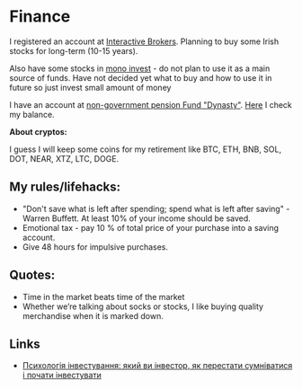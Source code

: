 # Finance

I registered an account at [Interactive Brokers](https://ibkr.com/referral/dmytro991). 
Planning to buy some Irish stocks for long-term (10-15 years). 

Also have some stocks in [mono invest](https://www.monobank.ua/invest) - do not plan to use it as a main source of funds. 
Have not decided yet what to buy and how to use it in future so just invest small amount of money

I have an account at [non-government pension Fund "Dynasty"](https://dynasty.icu/). [Here](https://portal.acpo.com.ua/) I check my balance.

**About cryptos:**

I guess I will keep some coins for my retirement like BTC, ETH, BNB, SOL, DOT, NEAR, XTZ, LTC, DOGE.

## My rules/lifehacks:
* "Don't save what is left after spending; spend what is left after saving" - Warren Buffett.
  At least 10% of your income should be saved.
* Emotional tax - pay 10 % of total price of your purchase into a saving account.
* Give 48 hours for impulsive purchases.


## Quotes:

* Time in the market beats time of the market
* Whether we’re talking about socks or stocks, I like buying quality merchandise when it is marked down.

## Links

- [Психологія інвестування: який ви інвестор, як перестати сумніватися і почати інвестувати](https://youtu.be/Yu_K7wmN5sM?list=PLY52UV8pdqhIJF9CL6BOSD_8y0wiZCxCU)